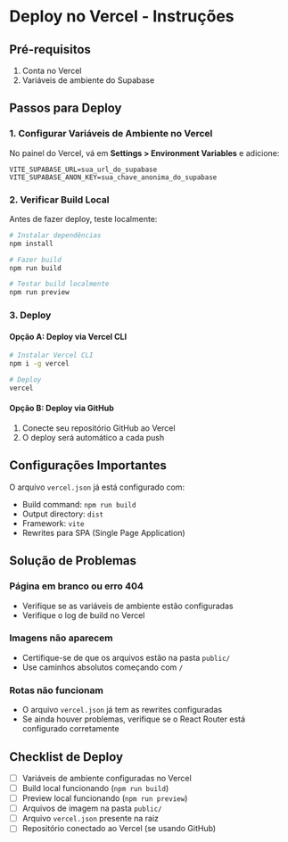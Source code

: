 # Deploy no Vercel - Instruções

## Pré-requisitos

1. Conta no Vercel
2. Variáveis de ambiente do Supabase

## Passos para Deploy

### 1. Configurar Variáveis de Ambiente no Vercel

No painel do Vercel, vá em **Settings > Environment Variables** e adicione:

```
VITE_SUPABASE_URL=sua_url_do_supabase
VITE_SUPABASE_ANON_KEY=sua_chave_anonima_do_supabase
```

### 2. Verificar Build Local

Antes de fazer deploy, teste localmente:

```bash
# Instalar dependências
npm install

# Fazer build
npm run build

# Testar build localmente
npm run preview
```

### 3. Deploy

#### Opção A: Deploy via Vercel CLI
```bash
# Instalar Vercel CLI
npm i -g vercel

# Deploy
vercel
```

#### Opção B: Deploy via GitHub
1. Conecte seu repositório GitHub ao Vercel
2. O deploy será automático a cada push

## Configurações Importantes

O arquivo `vercel.json` já está configurado com:
- Build command: `npm run build`
- Output directory: `dist`
- Framework: `vite`
- Rewrites para SPA (Single Page Application)

## Solução de Problemas

### Página em branco ou erro 404
- Verifique se as variáveis de ambiente estão configuradas
- Verifique o log de build no Vercel

### Imagens não aparecem
- Certifique-se de que os arquivos estão na pasta `public/`
- Use caminhos absolutos começando com `/`

### Rotas não funcionam
- O arquivo `vercel.json` já tem as rewrites configuradas
- Se ainda houver problemas, verifique se o React Router está configurado corretamente

## Checklist de Deploy

- [ ] Variáveis de ambiente configuradas no Vercel
- [ ] Build local funcionando (`npm run build`)
- [ ] Preview local funcionando (`npm run preview`)
- [ ] Arquivos de imagem na pasta `public/`
- [ ] Arquivo `vercel.json` presente na raiz
- [ ] Repositório conectado ao Vercel (se usando GitHub)